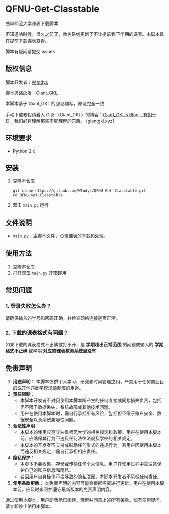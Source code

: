 # QFNU-Get-Classtable

曲阜师范大学课表下载脚本

不知道啥时候，很久之前了，教务系统更新了不让提前看下学期的课表。本脚本旨在提前下载课表查看。

脚本有疑问请提交 issues

## 版权信息

脚本开发者：[W1ndys](https://github.com/W1ndys)

脚本思路启发：[Giant_GKL](https://github.com/GiantGKL)

本脚本基于 Giant_GKL 的思路编写，原理完全一致

手动下载教程请看大 G 哥（Giant_GKL）的博客：[Giant_GKL's Blog – 有朝一日，我们必将理解那些不能理解的东西。 (giantgkl.xyz)](https://giantgkl.xyz/289/qfnu教务系统绕过限制查看下学期课表/)

## 环境要求

- Python 3.x

## 安装

1. 克隆本仓库

   ```
   git clone https://github.com/W1ndys/QFNU-Get-Classtable.git
   cd QFNU-Get-Classtable
   ```

2. 双击 `main.py` 运行

## 文件说明

- `main.py` - 主脚本文件，负责课表的下载和处理。

## 使用方法

1. 克隆本仓库
2. 打开双击 `main.py` 开箱即用

## 常见问题

### 1. 登录失败怎么办？

请确保输入的学号和密码正确，并检查网络连接是否正常。

### 2. 下载的课表格式有问题？

如果下载的课表格式不正确或打不开，是 **学期超出正常范围** 的问题或输入的 **学期格式不正确** 或学期 **对应的课表教务系统里没有**

## 免责声明

1. **用途声明**： 本脚本仅供个人学习、研究和时间管理之用，严禁用于任何商业目的或其他违反学校规章制度的用途。
2. **责任限制**：
   - 本脚本开发者不对因使用本脚本所产生的任何直接或间接损失负责，包括但不限于数据丢失、系统故障或其他技术问题。
   - 用户在使用本脚本时，需自行承担所有风险，包括但不限于账户安全、数据安全以及系统兼容性问题。
3. **合法性声明**：
   - 本脚本的使用应遵守曲阜师范大学的相关规定和政策。用户在使用本脚本前，应确保其行为不违反任何法律法规及学校的相关规定。
   - 本脚本的开发者不支持或鼓励任何形式的违规行为。若用户因使用本脚本而违反相关规定，需自行承担相应责任。
4. **隐私保护**：
   - 本脚本不会收集、存储或传输任何个人信息。用户在使用过程中需注意保护自己的账户信息和隐私。
   - 若因用户自身操作不当导致的隐私泄露，本脚本开发者不承担任何责任。
5. **使用条款更新**： 本免责声明的内容可能会根据需要进行更新。用户在使用本脚本前，应及时查阅并遵守最新版本的免责声明内容。

通过使用本脚本，用户即表示已阅读、理解并同意上述所有条款。如有任何疑问，请立即停止使用本脚本。
